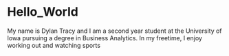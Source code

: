 # Hello_World
My name is Dylan Tracy and I am a second year student at the University of Iowa pursuing a degree in Business Analytics. In my freetime, I enjoy working out and watching sports
